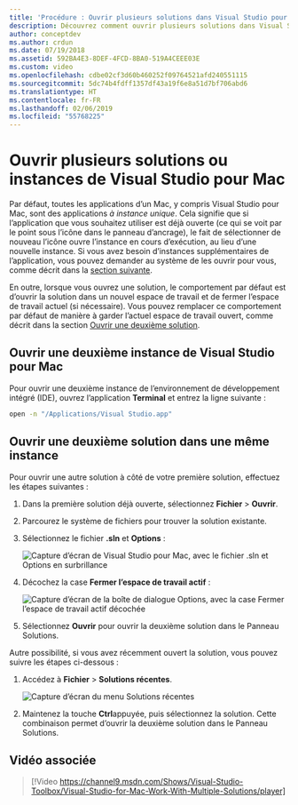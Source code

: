 ```yaml
---
title: 'Procédure : Ouvrir plusieurs solutions dans Visual Studio pour Mac'
description: Découvrez comment ouvrir plusieurs solutions dans Visual Studio pour Mac, et comment ouvrir plusieurs instances de l’application.
author: conceptdev
ms.author: crdun
ms.date: 07/19/2018
ms.assetid: 592BA4E3-8DEF-4FCD-8BA0-519A4CEEE03E
ms.custom: video
ms.openlocfilehash: cdbe02cf3d60b460252f09764521afd240551115
ms.sourcegitcommit: 5dc74b4fdff1357df43a19f6e8a51d7bf706abd6
ms.translationtype: HT
ms.contentlocale: fr-FR
ms.lasthandoff: 02/06/2019
ms.locfileid: "55768225"
---
```

# <a name="open-multiple-solutions-or-instances-of-visual-studio-for-mac"></a>Ouvrir plusieurs solutions ou instances de Visual Studio pour Mac

Par défaut, toutes les applications d’un Mac, y compris Visual Studio pour Mac, sont des applications _à instance unique_. Cela signifie que si l’application que vous souhaitez utiliser est déjà ouverte (ce qui se voit par le point sous l’icône dans le panneau d’ancrage), le fait de sélectionner de nouveau l’icône ouvre l’instance en cours d’exécution, au lieu d’une nouvelle instance. Si vous avez besoin d’instances supplémentaires de l’application, vous pouvez demander au système de les ouvrir pour vous, comme décrit dans la [section suivante](#open-a-second-instance-of-visual-studio-for-mac).

En outre, lorsque vous ouvrez une solution, le comportement par défaut est d’ouvrir la solution dans un nouvel espace de travail et de fermer l’espace de travail actuel (si nécessaire). Vous pouvez remplacer ce comportement par défaut de manière à garder l’actuel espace de travail ouvert, comme décrit dans la section [Ouvrir une deuxième solution](#open-a-second-solution-inside-a-single-instance).

## <a name="open-a-second-instance-of-visual-studio-for-mac"></a>Ouvrir une deuxième instance de Visual Studio pour Mac

Pour ouvrir une deuxième instance de l’environnement de développement intégré (IDE), ouvrez l’application **Terminal** et entrez la ligne suivante :

```bash
open -n "/Applications/Visual Studio.app"
```

## <a name="open-a-second-solution-inside-a-single-instance"></a>Ouvrir une deuxième solution dans une même instance

Pour ouvrir une autre solution à côté de votre première solution, effectuez les étapes suivantes :

1. Dans la première solution déjà ouverte, sélectionnez **Fichier** > **Ouvrir**.
2. Parcourez le système de fichiers pour trouver la solution existante.
3. Sélectionnez le fichier **.sln** et **Options** :

    ![Capture d’écran de Visual Studio pour Mac, avec le fichier .sln et Options en surbrillance](media/open-multiple-solutions-image3.png)

4. Décochez la case **Fermer l’espace de travail actif** :

    ![Capture d’écran de la boîte de dialogue Options, avec la case Fermer l’espace de travail actif décochée](media/open-multiple-solutions-image1.png)

5. Sélectionnez **Ouvrir** pour ouvrir la deuxième solution dans le Panneau Solutions.

Autre possibilité, si vous avez récemment ouvert la solution, vous pouvez suivre les étapes ci-dessous :

1. Accédez à **Fichier** > **Solutions récentes**.

    ![Capture d’écran du menu Solutions récentes](media/open-multiple-solutions-image2.png)

1. Maintenez la touche **Ctrl**appuyée, puis sélectionnez la solution. Cette combinaison permet d’ouvrir la deuxième solution dans le Panneau Solutions.

## <a name="related-video"></a>Vidéo associée

> [!Video https://channel9.msdn.com/Shows/Visual-Studio-Toolbox/Visual-Studio-for-Mac-Work-With-Multiple-Solutions/player]
